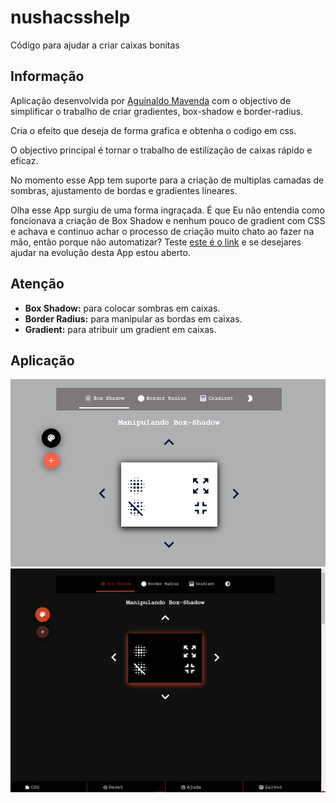 # nushacsshelp
Código para ajudar a criar caixas bonitas
## Informação
Aplicação desenvolvida por [Aguinaldo Mavenda](http://www.mavendeveloper.my-style.in) com o objectivo de simplificar o trabalho de criar gradientes, box-shadow e border-radius.

 Cria o efeito que deseja de forma grafica e obtenha o codigo em css.

 O objectivo principal é tornar o trabalho de estilização de caixas rápido e eficaz.

 No momento esse App tem suporte para a criação de multiplas camadas de sombras, ajustamento de bordas e gradientes lineares.

 Olha esse App surgiu de uma forma ingraçada. É que Eu não entendia como foncionava a criação de Box Shadow e nenhum pouco de gradient com CSS e achava e continuo achar o processo de criação muito chato ao fazer na mão, então porque não automatizar? Teste [este é o link](http://mavendeveloper.my-style.in/box/) e se desejares ajudar na evolução desta App estou aberto.

## Atenção

- <strong>Box Shadow:</strong> para colocar sombras em caixas.
- <strong>Border Radius:</strong> para manipular as bordas em caixas.
- <strong>Gradient:</strong> para atribuir um gradient em caixas.

## Aplicação
<img src="https://github.com/aguinaldomavenda0/nushacsshelp/blob/8e71420d4c55ec0d9f94087f7b91a71e26d747ec/maven/1.PNG"/>
<img src="https://github.com/aguinaldomavenda0/nushacsshelp/blob/ee4c6fd47d706f78ce30e0a14dfdfd06d2866d9a/maven/01.PNG"/>
